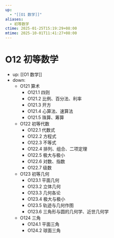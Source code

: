```yaml
---
up:
  - "[[O1 数学]]"
aliases:
  - 初等数学
ctime: 2025-01-25T15:19:29+08:00
mtime: 2025-10-01T11:41:27+08:00
---
```


# O12 初等数学

- up: [[O1 数学]]
- down:	
	- O121 算术
		- O121.1 四则
		- O121.2 比例、百分法、利率
		- O121.3 开方
		- O121.4 心算法、速算法
		- O121.5 珠算、筹算
	- O122 初等代数
		- O122.1 代数式
		- O122.2 方程式
		- O122.3 不等式
		- O122.4 排列、组合、二项定理
		- O122.5 极大与极小
		- O122.6 对数、指数
		- O122.7 级数
	- O123 初等几何
		- O123.1 平面几何
		- O123.2 立体几何
		- O123.3 几何各论
		- O123.4 极大与极小
		- O123.5 轨迹与几何作图
		- O123.6 三角形与圆的几何学、近世几何学
	- O124 三角
		- O124.1 平面三角
		- O124.2 球面三角
	
